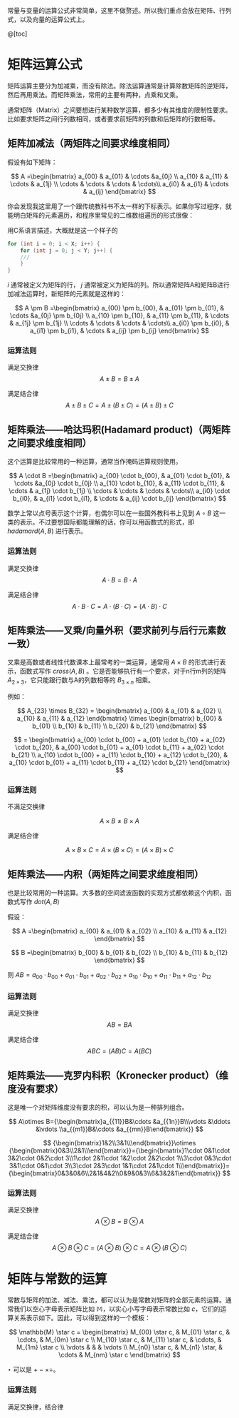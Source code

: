 常量与变量的运算公式非常简单，这里不做赘述。所以我们重点会放在矩阵、行列式，以及向量的运算公式上。

@[toc]

# 矩阵运算公式
矩阵运算主要分为加减乘，而没有除法。除法运算通常是计算除数矩阵的逆矩阵，然后再用乘法。而矩阵乘法，常用的主要有两种，点乘和叉乘。

通常矩阵（Matrix）之间要想进行某种数学运算，都多少有其维度的限制性要求。比如要求矩阵之间行列数相同，或者要求前矩阵的列数和后矩阵的行数相等。

## 矩阵加减法（两矩阵之间要求维度相同）
假设有如下矩阵：

$$
A =\begin{bmatrix}
a_{00} & a_{01} & \cdots &a_{0j} \\ 
a_{10} & a_{11} & \cdots & a_{1j} \\ 
\cdots & \cdots  & \cdots & \cdots\\
a_{i0} & a_{i1} & \cdots  & a_{ij}
\end{bmatrix}
$$

你会发现我这里用了一个跟传统教科书不太一样的下标表示。如果你写过程序，就能明白矩阵的元素遍历，和程序里常见的二维数组遍历的形式很像：

用C系语言描述，大概就是这一个样子的

```c
for (int i = 0; i < X; i++) {
	for (int j = 0; j < Y; j++) {
	///
	}
}
```

$i$ 通常被定义为矩阵的行， $j$ 通常被定义为矩阵的列。所以通常矩阵A和矩阵B进行加减法运算时，新矩阵的元素就是这样的：

$$
A \pm B =\begin{bmatrix}
a_{00} \pm b_{00}, & a_{01} \pm b_{01}, & \cdots &a_{0j} \pm b_{0j} \\ 
a_{10} \pm b_{10}, & a_{11} \pm b_{11}, & \cdots & a_{1j} \pm b_{1j} \\ 
\cdots & \cdots  & \cdots & \cdots\\
a_{i0} \pm b_{i0}, & a_{i1} \pm b_{i1}, & \cdots  & a_{ij} \pm b_{ij}
\end{bmatrix}
$$

### 运算法则
满足交换律
$$
A \pm B = B \pm A
$$

满足结合律
$$
A \pm B \pm C = A \pm (B \pm C) = (A \pm B) \pm C
$$

## 矩阵乘法——哈达玛积(Hadamard product)（两矩阵之间要求维度相同）

这个运算是比较常用的一种运算，通常当作掩码运算规则使用。

$$
A \cdot B =\begin{bmatrix}
a_{00} \cdot b_{00}, & a_{01} \cdot b_{01}, & \cdots &a_{0j} \cdot b_{0j} \\ 
a_{10} \cdot b_{10}, & a_{11} \cdot b_{11}, & \cdots & a_{1j} \cdot b_{1j} \\ 
\cdots & \cdots  & \cdots & \cdots\\
a_{i0} \cdot b_{i0}, & a_{i1} \cdot b_{i1}, & \cdots  & a_{ij} \cdot b_{ij}
\end{bmatrix}
$$

数学上常以点号表示这个计算，也偶尔可以在一些国外教科书上见到 $A \circ B$ 这一类的表示。不过要想国际都能理解的话，你可以用函数式的形式，即 $hadamard(A,B)$ 进行表示。

### 运算法则
满足交换律
$$
A \cdot B = B \cdot A
$$

满足结合律
$$
A \cdot B  \cdot C = A \cdot (B  \cdot C) = (A \cdot B)  \cdot C
$$


## 矩阵乘法——叉乘/向量外积（要求前列与后行元素数一致）
叉乘是高数或者线性代数课本上最常考的一类运算，通常用 $A \times B$ 的形式进行表示，函数式写作 $cross(A,B)$ 。它是否能够执行有一个要求，对于n行m列的矩阵 $A_{2 \times 3}$，它只能跟行数与A的列数相等的 $B_{3 \times n}$ 相乘。

例如：

$$
A_{23} \times B_{32} = \begin{bmatrix}
a_{00} & a_{01} & a_{02} \\
a_{10} & a_{11} & a_{12}
\end{bmatrix} \times \begin{bmatrix}
b_{00} & b_{01} \\
b_{10} & b_{11} \\
b_{20} & b_{21} 
\end{bmatrix}
$$ 

$$
= \begin{bmatrix}
a_{00} \cdot b_{00} + a_{01} \cdot b_{10} + a_{02} \cdot b_{20}, &
a_{00} \cdot b_{01} + a_{01} \cdot b_{11} + a_{02} \cdot b_{21} \\
a_{10} \cdot b_{00} + a_{11} \cdot b_{10} + a_{12} \cdot b_{20}, &
a_{10} \cdot b_{01} + a_{11} \cdot b_{11} + a_{12} \cdot b_{21}
\end{bmatrix}
$$

### 运算法则
不满足交换律

$$
A \times B \neq B \times A
$$

满足结合律

$$
A \times B \times C = A \times (B \times C)  = (A \times B) \times C 
$$

## 矩阵乘法——内积（两矩阵之间要求维度相同）
也是比较常用的一种运算。大多数的空间滤波函数的实现方式都依赖这个内积，函数式写作 $dot(A, B)$

假设：

$$
A =\begin{bmatrix}
a_{00} & a_{01} & a_{02} \\ 
a_{10} & a_{11} & a_{12} 
\end{bmatrix}
$$

$$
B =\begin{bmatrix}
b_{00} & b_{01} & b_{02} \\ 
b_{10} & b_{11} & b_{12} 
\end{bmatrix}
$$

则 $AB= a_{00} \cdot b_{00} + a_{01} \cdot b_{01} + a_{02} \cdot b_{02} + a_{10} \cdot b_{10} + a_{11} \cdot b_{11} + a_{12} \cdot b_{12}$

### 运算法则
满足交换律
$$
AB = BA
$$

满足结合律
$$
ABC = (AB)C = A(BC)
$$

## 矩阵乘法——克罗内科积（Kronecker product）（维度没有要求）

这是唯一个对矩阵维度没有要求的积，可以认为是一种排列组合。

$$
A\otimes B={\begin{bmatrix}a_{{11}}B&\cdots &a_{{1n}}B\\\vdots &\ddots &\vdots \\a_{{m1}}B&\cdots &a_{{mn}}B\end{bmatrix}}
$$

$$
{\begin{bmatrix}1&2\\3&1\\\end{bmatrix}}\otimes {\begin{bmatrix}0&3\\2&1\\\end{bmatrix}}={\begin{bmatrix}1\cdot 0&1\cdot 3&2\cdot 0&2\cdot 3\\1\cdot 2&1\cdot 1&2\cdot 2&2\cdot 1\\3\cdot 0&3\cdot 3&1\cdot 0&1\cdot 3\\3\cdot 2&3\cdot 1&1\cdot 2&1\cdot 1\\\end{bmatrix}}={\begin{bmatrix}0&3&0&6\\2&1&4&2\\0&9&0&3\\6&3&2&1\end{bmatrix}}
$$

### 运算法则
满足交换律
$$
A \otimes B = B \otimes A
$$

满足结合律
$$
A \otimes B \otimes C = (A \otimes B) \otimes C = A \otimes (B \otimes C)
$$

# 矩阵与常数的运算
常数与矩阵的加法、减法、乘法，都可以认为是常数对矩阵的全部元素的运算。通常我们以空心字母表示矩阵比如 $\mathbb{M}$，以实心小写字母表示常数比如 $c$，它们的运算关系表示如下。因此，可以得到这样的一个模板：

$$
\mathbb{M} \star c   = \begin{bmatrix}
M_{00} \star c, & M_{01} \star c, & \cdots, & M_{0m}  \star c \\ 
M_{10}  \star c, & M_{11} \star c, & \cdots, & M_{1m}  \star c \\
\vdots                 &                           &               & \vdots \\
M_{n0} \star c,  & M_{n1} \star,   & \cdots  & M_{nm}  \star c         
\end{bmatrix}
$$

$\star$ 可以是 $+ - \times \div$。

### 运算法则
满足交换律，结合律
